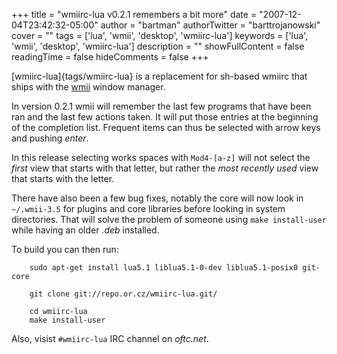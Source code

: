 +++
title = "wmiirc-lua v0.2.1 remembers a bit more"
date = "2007-12-04T23:42:32-05:00"
author = "bartman"
authorTwitter = "barttrojanowski"
cover = ""
tags = ['lua', 'wmii', 'desktop', 'wmiirc-lua']
keywords = ['lua', 'wmii', 'desktop', 'wmiirc-lua']
description = ""
showFullContent = false
readingTime = false
hideComments = false
+++

[wmiirc-lua]{tags/wmiirc-lua} is a replacement for sh-based wmiirc that ships with
the [wmii](http://www.suckless.org/wiki/wmii) window manager.

In version 0.2.1 wmii will remember the last few programs that have been ran and the last few actions
taken.  It will put those entries at the beginning of the completion list.  Frequent items can thus be selected
with arrow keys and pushing *enter*.

In this release selecting works spaces with `Mod4-[a-z]` will not select the *first* view that starts with 
that letter, but rather the *most recently used* view that starts with the letter.

There have also been a few bug fixes, notably the core will now look in `~/.wmii-3.5` for plugins and core libraries
before looking in system directories.  That will solve the problem of someone using `make install-user` while having 
an older *.deb* installed.

<!--more-->

To build you can then run:

        sudo apt-get install lua5.1 liblua5.1-0-dev liblua5.1-posix0 git-core
        
        git clone git://repo.or.cz/wmiirc-lua.git/
        
        cd wmiirc-lua
        make install-user

Also, visist `#wmiirc-lua` IRC channel on *oftc.net*.

<SCRIPT type='text/javascript' language='JavaScript' src='http://www.ohloh.net/projects/8254/badge_js'></SCRIPT>